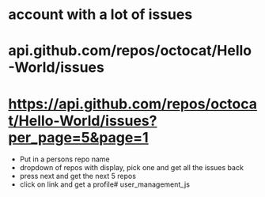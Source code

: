 # account with a lot of issues
# api.github.com/repos/octocat/Hello-World/issues
# https://api.github.com/repos/octocat/Hello-World/issues?per_page=5&page=1

+ Put in a persons repo name
+ dropdown of repos with display, pick one and get all the issues back
+ press next and get the next 5 repos
+ click on link and get a profile# user_management_js
